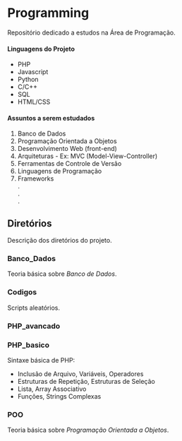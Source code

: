 # Programming

Repositório dedicado a estudos na Área de Programação.

#### Linguagens do Projeto

* PHP
* Javascript
* Python
* C/C++
* SQL
* HTML/CSS

#### Assuntos a serem estudados

1. Banco de Dados
2. Programação Orientada a Objetos
3. Desenvolvimento Web (front-end)
4. Arquiteturas - Ex: MVC (Model-View-Controller)
5. Ferramentas de Controle de Versão
6. Linguagens de Programação
7. Frameworks <br/>
.<br/>
.<br/>
.<br/>

## Diretórios
Descrição dos diretórios do projeto. 

### Banco_Dados
Teoria básica sobre _Banco de Dados_.

### Codigos
Scripts aleatórios. 

### PHP_avancado

### PHP_basico
Sintaxe básica de PHP: <br/>
* Inclusão de Arquivo, Variáveis, Operadores <br/>
* Estruturas de Repetição, Estruturas de Seleção <br/>
* Lista, Array Associativo <br/>
* Funções, Strings Complexas <br/>

### POO
Teoria básica sobre _Programação Orientada a Objetos_.
